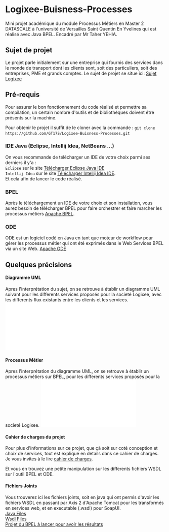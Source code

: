 # Logixee-Buisness-Processes
Mini projet académique du module Processus Métiers en Master 2 DATASCALE à l'université de Versailles Saint Quentin En Yvelines qui est réalisé avec Java BPEL.
Encadré par Mr Taher YEHIA.

## Sujet de projet
Le projet parle initialement sur une entreprise qui fournis des services dans le monde de 
transport dont les clients sont, soit des particuliers, soit des entreprises, PME et grands comptes.
Le sujet de projet se situe ici:
[Sujet Logixee](./Report/M2Datascale_TP2_BPM.pdf) 

## Pré-requis
Pour assurer le bon fonctionnement du code réalisé et permettre sa compilation, un certain nombre d'outils et de bibliothèques doivent être présents sur la machine.

Pour obtenir le projet il suffit de le cloner avec la commande :
`git clone https://github.com/GT17S/Logixee-Buisness-Processes.git`

### IDE Java (Eclipse, Intellij Idea, NetBeans ...)
On vous recommande de télécharger un IDE de votre choix parmi ses derniers il y'a : <br>
`Eclipse` sur le site [Télécharger Eclipse Java IDE](https://www.eclipse.org/downloads/)
<br>`Intellij Idea` sur le site [Télécharger Intellij Idea IDE](https://www.jetbrains.com/fr-fr/idea/download/).
<br>Et cela afin de lancer le code réalisé.

### BPEL 
Après le téléchargement un IDE de votre choix et son installation, vous aurez besoin de télécharger BPEL pour faire orchestrer et faire marcher les processus métiers 
[Apache BPEL](https://www.oracle.com/fr/middleware/technologies/soasuite/downloads.html). 

### ODE
ODE est un logiciel codé en Java en tant que moteur de workflow pour gérer les processus métier qui ont été exprimés dans le Web Services BPEL via un site Web.
[Apache ODE](https://ode.apache.org/getting-ode.html)

## Quelques précisions
#### Diagramme UML
Apres l'interprétation du sujet, on se retrouve à établir un diagramme UML suivant pour les differents services proposés pour la societé 
Logixee, avec les differents flux existants entre les clients et les services.
![Diagramme des flux](./Report/logixee%20uml.pdf)

#### Processus Métier
Apres l'interprétation du diagramme UML, on se retrouve à établir un processus métiers sur BPEL, pour les differents services proposés pour la societé Logixee. 
![Bpel Process](./Report/BPEL%20%20process.pdf)

#### Cahier de charges du projet
Pour plus d'informations sur ce projet, que çà soit sur coté conception et choix de services, tout est expliqué en details dans ce cahier de charges. 
Je vous invites à le lire [cahier de charges](./Report/Bpel%20TP%20LOGIXEE.pdf).

Et vous en trouvez une petite manipulation sur les differents fichiers WSDL sur l'outil BPEL et ODE.

#### Fichiers Joints
Vous trouverez ici les fichiers joints, soit en java qui ont permis d'avoir les fichiers WSDL en passant par Axis 2 d'Apache Tomcat pour les transformés en services web, et en executable (.wsdl) pour SoapUI.
<br>[Java Files](./Java%20Source%20Files)  
[Wsdl Files](./Wsdl%20Used%20Files)
<br>[Projet du BPEL à lancer pour avoir les résultats](./LogixeeEnd)
